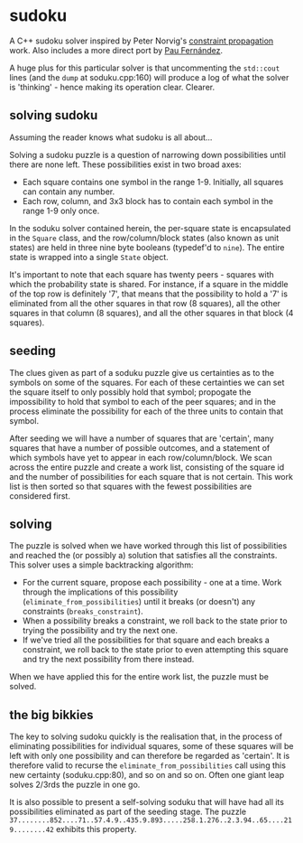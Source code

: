 # sudoku
A C++ sudoku solver inspired by Peter Norvig's [constraint propagation](http://norvig.com/sudoku.html) work. Also includes a more direct port by [Pau Fernández](https://github.com/pauek/norvig-sudoku).

A huge plus for this particular solver is that uncommenting the `std::cout` lines (and the `dump` at soduku.cpp:160) will produce a log of what the solver is 'thinking' - hence making its operation clear. Clearer.

## solving sudoku

Assuming the reader knows what sudoku is all about...

Solving a sudoku puzzle is a question of narrowing down possibilities until there are none left. These possibilities exist in two broad axes:

 * Each square contains one symbol in the range 1-9. Initially, all squares can contain any number.
 * Each row, column, and 3x3 block has to contain each symbol in the range 1-9 only once.
 
In the soduku solver contained herein, the per-square state is encapsulated in the `Square` class, and the row/column/block states (also known as unit states) are held in three nine byte booleans (typedef'd to `nine`). The entire state is wrapped into a single `State` object.

It's important to note that each square has twenty peers - squares with which the probability state is shared. For instance, if a square in the middle of the top row is definitely '7', that means that the possibility to hold a '7' is eliminated from all the other squares in that row (8 squares), all the other squares in that column (8 squares), and all the other squares in that block (4 squares).

## seeding

The clues given as part of a soduku puzzle give us certainties as to the symbols on some of the squares. For each of these certainties we can set the square itself to only possibly hold that symbol; propogate the impossibility to hold that symbol to each of the peer squares; and in the process eliminate the possibility for each of the three units to contain that symbol.

After seeding we will have a number of squares that are 'certain', many squares that have a number of possible outcomes, and a statement of which symbols have yet to appear in each row/column/block. We scan across the entire puzzle and create a work list, consisting of the square id and the number of possibilities for each square that is not certain. This work list is then sorted so that squares with the fewest possibilities are considered first.

## solving

The puzzle is solved when we have worked through this list of possibilities and reached the (or possibly a) solution that satisfies all the constraints. This solver uses a simple backtracking algorithm:

 * For the current square, propose each possibility - one at a time. Work through the implications of this possibility (`eliminate_from_possibilities`) until it breaks (or doesn't) any constraints (`breaks_constraint`).
 * When a possibility breaks a constraint, we roll back to the state prior to trying the possibility and try the next one.
 * If we've tried all the possibilities for that square and each breaks a constraint, we roll back to the state prior to even attempting this square and try the next possibility from there instead.
 
 When we have applied this for the entire work list, the puzzle must be solved.
 
 ## the big bikkies
 
The key to solving sudoku quickly is the realisation that, in the process of eliminating possibilities for individual squares, some of these squares will be left with only one possibility and can therefore be regarded as 'certain'. It is therefore valid to recurse the `eliminate_from_possibilities` call using this new certainty (soduku.cpp:80), and so on and so on. Often one giant leap solves 2/3rds the puzzle in one go.

It is also possible to present a self-solving soduku that will have had all its possibilities eliminated as part of the seeding stage. The puzzle `37........852....71..57.4.9..435.9.893.....258.1.276..2.3.94..65....219........42` exhibits this property.
